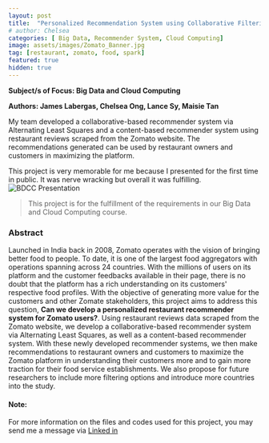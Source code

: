 ```yaml
---
layout: post
title:  "Personalized Recommendation System using Collaborative Filtering of Zomato Restaurant Reviews"
# author: Chelsea
categories: [ Big Data, Recommender System, Cloud Computing]
image: assets/images/Zomato_Banner.jpg
tag: [restaurant, zomato, food, spark]
featured: true
hidden: true
---
```

**Subject/s of Focus: Big Data and Cloud Computing**

**Authors: James Labergas, Chelsea Ong, Lance Sy, Maisie Tan**

My team developed a collaborative-based recommender system via Alternating Least Squares and a content-based recommender system using restaurant reviews scraped from the Zomato website. The recommendations generated can be used by restaurant owners and customers in maximizing the platform. 

This project is very memorable for me because I presented for the first time in public. It was nerve wracking but overall it was fulfilling.
![BDCC Presentation](assets/images/BDCC_Presentation.jpg)

>This project is for the fulfillment of the requirements in our Big Data and Cloud Computing course.

### Abstract
Launched in India back in 2008, Zomato operates with the vision of bringing better food to people. To date, it is one of the largest food aggregators with operations spanning across 24 countries. With the millions of users on its platform and the customer feedbacks available in their page, there is no doubt that the platform has a rich understanding on its customers' respective food profiles. With the objective of generating more value for the customers and other Zomate stakeholders, this project aims to address this question, **Can we develop a personalized restaurant recommender system for Zomato users?**. Using restaurant reviews data scraped from the Zomato website, we develop a collaborative-based recommender system via Alternating Least Squares, as well as a content-based recommender system. With these newly developed recommender systems, we then make recommendations to restaurant owners and customers to maximize the Zomato platform in understanding their customers more and to gain more traction for their food service establishments. We also propose for future researchers to include more filtering options and introduce more countries into the study.

#### Note:
For more information on the files and codes used for this project, you may send me a message via [Linked in](https://www.linkedin.com/in/ongchelseaanne) 
